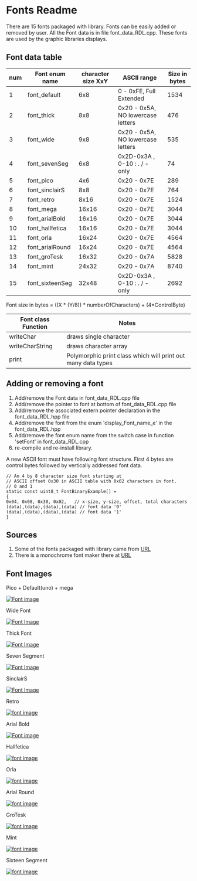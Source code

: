 # Fonts Readme

There are 15 fonts packaged with library. Fonts can be easily added or removed by user.
All the Font data is in file font_data_RDL.cpp. These fonts are used by the graphic libraries displays.

## Font data table 

| num | Font enum name | character size XxY |  ASCII range | Size in bytes |
| ------ | ------ | ------ | ------ |  ------ | 
| 1 | font_default | 6x8 |  0 - 0xFE, Full Extended  | 1534 |
| 2 | font_thick | 8x8 | 0x20 - 0x5A, NO lowercase letters | 476 |
| 3 | font_wide | 9x8 | 0x20 - 0x5A, NO lowercase letters | 535 |
| 4 | font_sevenSeg | 6x8 | 0x2D-0x3A , 0-10 : . / - only | 74 |
| 5 | font_pico | 4x6 | 0x20 - 0x7E  | 289 | 
| 6 | font_sinclairS  | 8x8 | 0x20 - 0x7E | 764 |
| 7 | font_retro | 8x16 | 0x20 - 0x7E | 1524 |
| 8 | font_mega | 16x16 | 0x20 - 0x7E | 3044 |
| 9 | font_arialBold  | 16x16 | 0x20 - 0x7E |  3044 |
| 10 | font_hallfetica | 16x16 | 0x20 - 0x7E | 3044 |
| 11 | font_orla | 16x24 | 0x20 - 0x7E | 4564 |
| 12 | font_arialRound| 16x24 | 0x20 - 0x7E | 4564 |
| 13 | font_groTesk | 16x32 | 0x20 - 0x7A |  5828 |
| 14 | font_mint | 24x32  | 0x20 - 0x7A |  8740 |
| 15 | font_sixteenSeg | 32x48 | 0x2D-0x3A , 0-10 : . / - only | 2692 |

Font size in bytes = ((X * (Y/8)) * numberOfCharacters) + (4*ControlByte)

| Font class Function | Notes |
| ------ | ------ | 
| writeChar| draws single character |
| writeCharString | draws character array |
| print | Polymorphic print class which will print out many data types |

## Adding or removing a font

1. Add/remove the Font data in font_data_RDL.cpp file
2. Add/remove the pointer to font at bottom of font_data_RDL.cpp file
3. Add/remove the associated extern pointer declaration in the font_data_RDL.hpp file
4. Add/remove the font from the enum 'display_Font_name_e' in the font_data_RDL.hpp
5. Add/remove the font enum name from the switch case in function 'setFont' in font_data_RDL.cpp
6. re-compile and re-install library. 

A new ASCII font must have following font structure.
First 4 bytes are control bytes followed by vertically addressed font data.

```
// An 4 by 8 character size font starting at 
// ASCII offset 0x30 in ASCII table with 0x02 characters in font. 
// 0 and 1 
static const uint8_t FontBinaryExample[] =
{
0x04, 0x08, 0x30, 0x02,   // x-size, y-size, offset, total characters
(data),(data),(data),(data) // font data '0'
(data),(data),(data),(data) // font data '1'
}
```

## Sources

1. Some of the fonts packaged with library came from [URL](http://rinkydinkelectronics.com/)
2. There is a monochrome font maker there at [URL](http://rinkydinkelectronics.com/t_make_font_file_mono.php)

## Font Images

Pico + Default(uno)  + mega 

[![Font image](https://github.com/gavinlyonsrepo/Display_Lib_RPI/blob/main/extra/images/fonts/fontoled.jpg)](https://github.com/gavinlyonsrepo/Display_Lib_RPI/blob/main/extra/images/fonts/fontoled.jpg)

Wide Font

[![Font Image](https://github.com/gavinlyonsrepo/Display_Lib_RPI/blob/main/extra/images/fonts/wide.png)](https://github.com/gavinlyonsrepo/Display_Lib_RPI/blob/main/extra/images/fonts/wide.png)

Thick Font

[![Font Image](https://github.com/gavinlyonsrepo/Display_Lib_RPI/blob/main/extra/images/fonts/thick.png)](https://github.com/gavinlyonsrepo/Display_Lib_RPI/blob/main/extra/images/fonts/thick.png)

Seven Segment

[![Font Image](https://github.com/gavinlyonsrepo/Display_Lib_RPI/blob/main/extra/images/fonts/sevens.png)](https://github.com/gavinlyonsrepo/Display_Lib_RPI/blob/main/extra/images/fonts/sevens.png)

SinclairS

[![Font Image](https://github.com/gavinlyonsrepo/Display_Lib_RPI/blob/main/extra/images/fonts/sinclair.png)](https://github.com/gavinlyonsrepo/Display_Lib_RPI/blob/main/extra/images/fonts/sinclair.png)

Retro 

[![font image](https://github.com/gavinlyonsrepo/Display_Lib_RPI/blob/main/extra/images/fonts/retro.png)](https://github.com/gavinlyonsrepo/Display_Lib_RPI/blob/main/extra/images/fonts/retro.png)

Arial Bold

[![Font image](https://github.com/gavinlyonsrepo/Display_Lib_RPI/blob/main/extra/images/fonts/arialbold.png)](https://github.com/gavinlyonsrepo/Display_Lib_RPI/blob/main/extra/images/fonts/arialbold.png)

Hallfetica

[![font image](https://github.com/gavinlyonsrepo/Display_Lib_RPI/blob/main/extra/images/fonts/hall.png)](https://github.com/gavinlyonsrepo/Display_Lib_RPI/blob/main/extra/images/fonts/hall.png)

Orla 

[![font image](https://github.com/gavinlyonsrepo/Display_Lib_RPI/blob/main/extra/images/fonts/orla.png)](https://github.com/gavinlyonsrepo/Display_Lib_RPI/blob/main/extra/images/fonts/orla.png)

Arial Round

[![font image](https://github.com/gavinlyonsrepo/Display_Lib_RPI/blob/main/extra/images/fonts/arialround.png)](https://github.com/gavinlyonsrepo/Display_Lib_RPI/blob/main/extra/images/fonts/arialround.png)

GroTesk

[![font image](https://github.com/gavinlyonsrepo/Display_Lib_RPI/blob/main/extra/images/fonts/grotesk.png)](https://github.com/gavinlyonsrepo/Display_Lib_RPI/blob/main/extra/images/fonts/grotesk.png)

Mint

[![font image](https://github.com/gavinlyonsrepo/Display_Lib_RPI/blob/main/extra/images/fonts/mint.png)](https://github.com/gavinlyonsrepo/Display_Lib_RPI/blob/main/extra/images/fonts/mint.png)

Sixteen Segment 

[![font image](https://github.com/gavinlyonsrepo/Display_Lib_RPI/blob/main/extra/images/fonts/ss.png)](https://github.com/gavinlyonsrepo/Display_Lib_RPI/blob/main/extra/images/fonts/ss.png)

